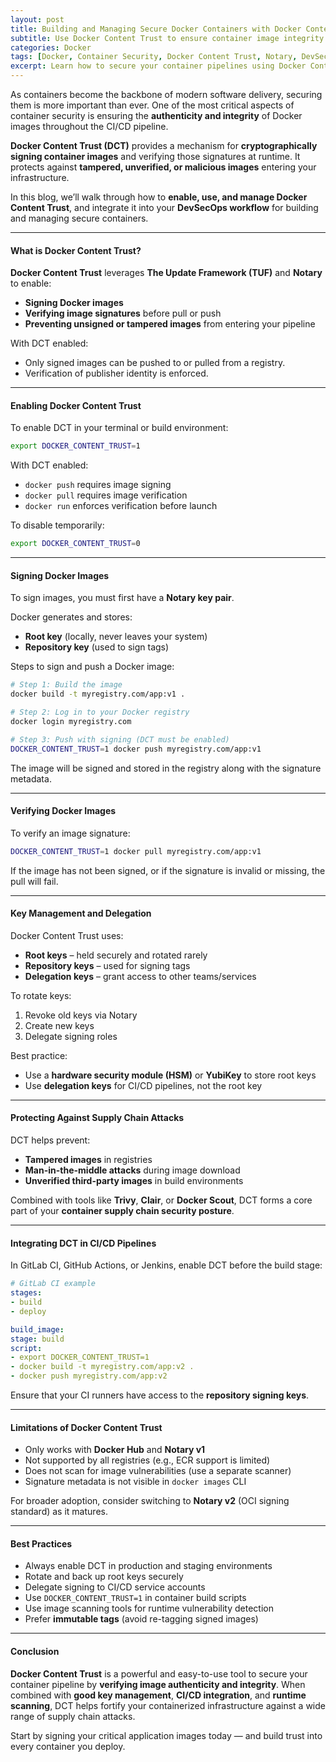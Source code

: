 ```yaml
---
layout: post
title: Building and Managing Secure Docker Containers with Docker Content Trust
subtitle: Use Docker Content Trust to ensure container image integrity and prevent supply chain attacks
categories: Docker
tags: [Docker, Container Security, Docker Content Trust, Notary, DevSecOps, Image Signing, Secure CI/CD]
excerpt: Learn how to secure your container pipelines using Docker Content Trust. Explore best practices for signing and verifying Docker images to prevent tampering and enhance supply chain security.
---
```

As containers become the backbone of modern software delivery, securing them is more important than ever. One of the most critical aspects of container security is ensuring the **authenticity and integrity** of Docker images throughout the CI/CD pipeline.

**Docker Content Trust (DCT)** provides a mechanism for **cryptographically signing container images** and verifying those signatures at runtime. It protects against **tampered, unverified, or malicious images** entering your infrastructure.

In this blog, we’ll walk through how to **enable, use, and manage Docker Content Trust**, and integrate it into your **DevSecOps workflow** for building and managing secure containers.

---

#### What is Docker Content Trust?

**Docker Content Trust** leverages **The Update Framework (TUF)** and **Notary** to enable:

- **Signing Docker images**
- **Verifying image signatures** before pull or push
- **Preventing unsigned or tampered images** from entering your pipeline

With DCT enabled:
- Only signed images can be pushed to or pulled from a registry.
- Verification of publisher identity is enforced.

---

#### Enabling Docker Content Trust

To enable DCT in your terminal or build environment:

```bash
export DOCKER_CONTENT_TRUST=1
```

With DCT enabled:
- `docker push` requires image signing
- `docker pull` requires image verification
- `docker run` enforces verification before launch

To disable temporarily:

```bash
export DOCKER_CONTENT_TRUST=0
```

---

#### Signing Docker Images

To sign images, you must first have a **Notary key pair**.

Docker generates and stores:
- **Root key** (locally, never leaves your system)
- **Repository key** (used to sign tags)

Steps to sign and push a Docker image:

```bash
# Step 1: Build the image
docker build -t myregistry.com/app:v1 .

# Step 2: Log in to your Docker registry
docker login myregistry.com

# Step 3: Push with signing (DCT must be enabled)
DOCKER_CONTENT_TRUST=1 docker push myregistry.com/app:v1
```

The image will be signed and stored in the registry along with the signature metadata.

---

#### Verifying Docker Images

To verify an image signature:

```bash
DOCKER_CONTENT_TRUST=1 docker pull myregistry.com/app:v1
```

If the image has not been signed, or if the signature is invalid or missing, the pull will fail.

---

#### Key Management and Delegation

Docker Content Trust uses:

- **Root keys** – held securely and rotated rarely
- **Repository keys** – used for signing tags
- **Delegation keys** – grant access to other teams/services

To rotate keys:

1. Revoke old keys via Notary
2. Create new keys
3. Delegate signing roles

Best practice:
- Use a **hardware security module (HSM)** or **YubiKey** to store root keys
- Use **delegation keys** for CI/CD pipelines, not the root key

---

#### Protecting Against Supply Chain Attacks

DCT helps prevent:

- **Tampered images** in registries
- **Man-in-the-middle attacks** during image download
- **Unverified third-party images** in build environments

Combined with tools like **Trivy**, **Clair**, or **Docker Scout**, DCT forms a core part of your **container supply chain security posture**.

---

#### Integrating DCT in CI/CD Pipelines

In GitLab CI, GitHub Actions, or Jenkins, enable DCT before the build stage:

```yml
# GitLab CI example
stages:
- build
- deploy

build_image:
stage: build
script:
- export DOCKER_CONTENT_TRUST=1
- docker build -t myregistry.com/app:v2 .
- docker push myregistry.com/app:v2
```

Ensure that your CI runners have access to the **repository signing keys**.

---

#### Limitations of Docker Content Trust

- Only works with **Docker Hub** and **Notary v1**
- Not supported by all registries (e.g., ECR support is limited)
- Does not scan for image vulnerabilities (use a separate scanner)
- Signature metadata is not visible in `docker images` CLI

For broader adoption, consider switching to **Notary v2** (OCI signing standard) as it matures.

---

#### Best Practices

- Always enable DCT in production and staging environments
- Rotate and back up root keys securely
- Delegate signing to CI/CD service accounts
- Use `DOCKER_CONTENT_TRUST=1` in container build scripts
- Use image scanning tools for runtime vulnerability detection
- Prefer **immutable tags** (avoid re-tagging signed images)

---

#### Conclusion

**Docker Content Trust** is a powerful and easy-to-use tool to secure your container pipeline by **verifying image authenticity and integrity**. When combined with **good key management**, **CI/CD integration**, and **runtime scanning**, DCT helps fortify your containerized infrastructure against a wide range of supply chain attacks.

Start by signing your critical application images today — and build trust into every container you deploy.
